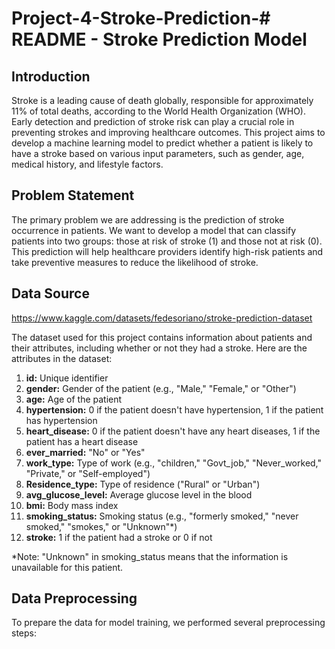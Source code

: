 # Project-4-Stroke-Prediction-# README - Stroke Prediction Model

## Introduction
Stroke is a leading cause of death globally, responsible for approximately 11% of total deaths, according to the World Health Organization (WHO). Early detection and prediction of stroke risk can play a crucial role in preventing strokes and improving healthcare outcomes. This project aims to develop a machine learning model to predict whether a patient is likely to have a stroke based on various input parameters, such as gender, age, medical history, and lifestyle factors.

## Problem Statement
The primary problem we are addressing is the prediction of stroke occurrence in patients. We want to develop a model that can classify patients into two groups: those at risk of stroke (1) and those not at risk (0). This prediction will help healthcare providers identify high-risk patients and take preventive measures to reduce the likelihood of stroke.

## Data Source

https://www.kaggle.com/datasets/fedesoriano/stroke-prediction-dataset

The dataset used for this project contains information about patients and their attributes, including whether or not they had a stroke. Here are the attributes in the dataset:

1. **id:** Unique identifier
2. **gender:** Gender of the patient (e.g., "Male," "Female," or "Other")
3. **age:** Age of the patient
4. **hypertension:** 0 if the patient doesn't have hypertension, 1 if the patient has hypertension
5. **heart_disease:** 0 if the patient doesn't have any heart diseases, 1 if the patient has a heart disease
6. **ever_married:** "No" or "Yes"
7. **work_type:** Type of work (e.g., "children," "Govt_job," "Never_worked," "Private," or "Self-employed")
8. **Residence_type:** Type of residence ("Rural" or "Urban")
9. **avg_glucose_level:** Average glucose level in the blood
10. **bmi:** Body mass index
11. **smoking_status:** Smoking status (e.g., "formerly smoked," "never smoked," "smokes," or "Unknown"*)
12. **stroke:** 1 if the patient had a stroke or 0 if not

*Note: "Unknown" in smoking_status means that the information is unavailable for this patient.

## Data Preprocessing
To prepare the data for model training, we performed several preprocessing steps:

